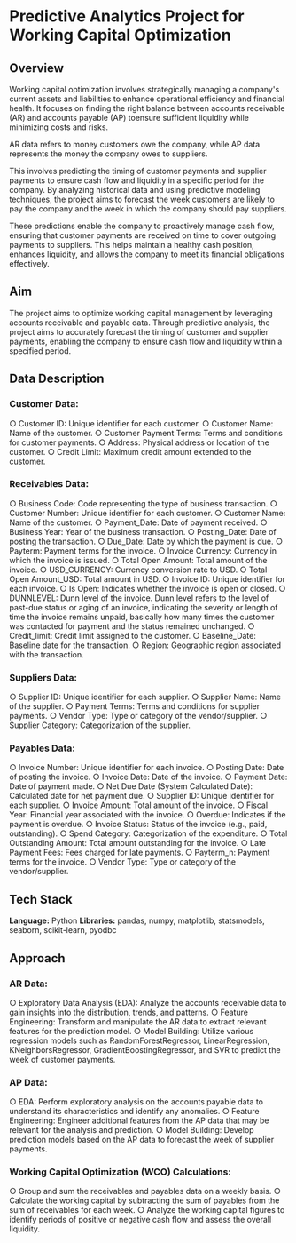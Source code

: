 # Predictive Analytics Project for Working Capital Optimization
## Overview
Working capital optimization involves strategically managing a company's current assets and liabilities to enhance operational efficiency and financial health. It focuses on finding the right balance between accounts receivable (AR) and accounts payable (AP) toensure sufficient liquidity while minimizing costs and risks. 

AR data refers to money customers owe the company, while AP data represents the money the company owes to suppliers. 

This involves predicting the timing of customer payments and supplier payments to ensure cash flow and liquidity in a specific period for the company. By analyzing historical data and using predictive modeling techniques, the project aims to forecast the week customers are likely to pay the company and the week in which the company should pay suppliers.

These predictions enable the company to proactively manage cash flow, ensuring that customer payments are received on time to cover outgoing payments to suppliers. This helps maintain a healthy cash position, enhances liquidity, and allows the company to meet its financial obligations effectively.
## Aim
The project aims to optimize working capital management by leveraging accounts receivable and payable data. Through predictive analysis, the project aims to accurately forecast the timing of customer and supplier payments, enabling the company to ensure cash flow and liquidity within a specified period.
## Data Description
### Customer Data:
○ Customer ID: Unique identifier for each customer.
○ Customer Name: Name of the customer.
○ Customer Payment Terms: Terms and conditions for customer payments.
○ Address: Physical address or location of the customer.
○ Credit Limit: Maximum credit amount extended to the customer.
### Receivables Data:
○ Business Code: Code representing the type of business transaction.
○ Customer Number: Unique identifier for each customer.
○ Customer Name: Name of the customer.
○ Payment_Date: Date of payment received.
○ Business Year: Year of the business transaction.
○ Posting_Date: Date of posting the transaction.
○ Due_Date: Date by which the payment is due.
○ Payterm: Payment terms for the invoice.
○ Invoice Currency: Currency in which the invoice is issued.
○ Total Open Amount: Total amount of the invoice.
○ USD_CURRENCY: Currency conversion rate to USD.
○ Total Open Amount_USD: Total amount in USD.
○ Invoice ID: Unique identifier for each invoice.
○ Is Open: Indicates whether the invoice is open or closed.
○ DUNNLEVEL: Dunn level of the invoice. Dunn level refers to the level of past-due status or aging of an invoice, indicating the severity or length of time the invoice remains unpaid, basically how many times the customer was contacted for payment and the status remained unchanged.
○ Credit_limit: Credit limit assigned to the customer.
○ Baseline_Date: Baseline date for the transaction.
○ Region: Geographic region associated with the transaction.
### Suppliers Data:
○ Supplier ID: Unique identifier for each supplier.
○ Supplier Name: Name of the supplier.
○ Payment Terms: Terms and conditions for supplier payments.
○ Vendor Type: Type or category of the vendor/supplier.
○ Supplier Category: Categorization of the supplier.
### Payables Data:
○ Invoice Number: Unique identifier for each invoice.
○ Posting Date: Date of posting the invoice.
○ Invoice Date: Date of the invoice.
○ Payment Date: Date of payment made.
○ Net Due Date (System Calculated Date): Calculated date for net payment
due.
○ Supplier ID: Unique identifier for each supplier.
○ Invoice Amount: Total amount of the invoice.
○ Fiscal Year: Financial year associated with the invoice.
○ Overdue: Indicates if the payment is overdue.
○ Invoice Status: Status of the invoice (e.g., paid, outstanding).
○ Spend Category: Categorization of the expenditure.
○ Total Outstanding Amount: Total amount outstanding for the invoice.
○ Late Payment Fees: Fees charged for late payments.
○ Payterm_n: Payment terms for the invoice.
○ Vendor Type: Type or category of the vendor/supplier.
## Tech Stack
**Language:** Python
**Libraries:** pandas, numpy, matplotlib, statsmodels, seaborn, scikit-learn, pyodbc
## Approach
### AR Data:
○ Exploratory Data Analysis (EDA): Analyze the accounts receivable data to
gain insights into the distribution, trends, and patterns.
○ Feature Engineering: Transform and manipulate the AR data to extract
relevant features for the prediction model.
○ Model Building: Utilize various regression models such as
RandomForestRegressor, LinearRegression, KNeighborsRegressor,
GradientBoostingRegressor, and SVR to predict the week of customer
payments.
### AP Data:
○ EDA: Perform exploratory analysis on the accounts payable data to
understand its characteristics and identify any anomalies.
○ Feature Engineering: Engineer additional features from the AP data that
may be relevant for the analysis and prediction.
○ Model Building: Develop prediction models based on the AP data to
forecast the week of supplier payments.
### Working Capital Optimization (WCO) Calculations:
○ Group and sum the receivables and payables data on a weekly basis.
○ Calculate the working capital by subtracting the sum of payables from the
sum of receivables for each week.
○ Analyze the working capital figures to identify periods of positive or
negative cash flow and assess the overall liquidity.
